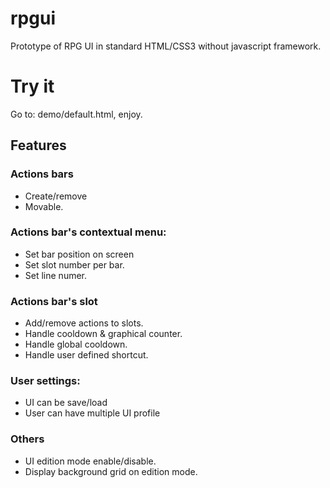 # rpgui
Prototype of RPG UI in standard HTML/CSS3 without javascript framework.

# Try it
Go to: demo/default.html, enjoy.

## Features

### Actions bars
 - Create/remove
 - Movable.
 
### Actions bar's contextual menu:
 - Set bar position on screen
 - Set slot number per bar.
 - Set line numer.

### Actions bar's slot
 - Add/remove actions to slots.
 - Handle cooldown & graphical counter.
 - Handle global cooldown.
 - Handle user defined shortcut.

### User settings: 
 - UI can be save/load
 - User can have multiple UI profile
 
### Others
 - UI edition mode enable/disable.
 - Display background grid on edition mode.
